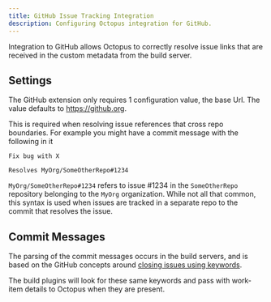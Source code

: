 ```yaml
---
title: GitHub Issue Tracking Integration
description: Configuring Octopus integration for GitHub.
---
```


Integration to GitHub allows Octopus to correctly resolve issue links that are received in the custom metadata from the build server.

## Settings

The GitHub extension only requires 1 configuration value, the base Url. The value defaults to https://github.org.

This is required when resolving issue references that cross repo boundaries. For example you might have a commit message with the following in it

```
Fix bug with X

Resolves MyOrg/SomeOtherRepo#1234
```

`MyOrg/SomeOtherRepo#1234` refers to issue #1234 in the `SomeOtherRepo` repository belonging to the `MyOrg` organization. While not all that common, this syntax is used when issues are tracked in a separate repo to the commit that resolves the issue.

## Commit Messages

The parsing of the commit messages occurs in the build servers, and is based on the GitHub concepts around [closing issues using keywords](https://help.github.com/en/articles/closing-issues-using-keywords).

The build plugins will look for these same keywords and pass with work-item details to Octopus when they are present.
